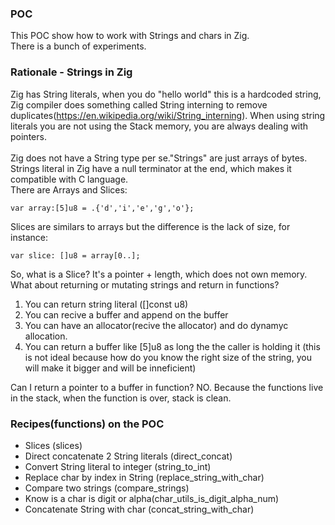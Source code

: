 ### POC

This POC show how to work with Strings and chars in Zig. <br/>
There is a bunch of experiments.

### Rationale - Strings in Zig

Zig has String literals, when you do "hello world" this is a hardcoded string, Zig compiler does something called String interning to remove duplicates(https://en.wikipedia.org/wiki/String_interning). When using string literals you are not using the Stack memory, you are always dealing with pointers.
<br/>
<br/>
Zig does not have a String type per se."Strings" are just arrays of bytes. Strings literal in Zig have a null terminator at the end, which makes it compatible with C language. <br/>
There are Arrays and Slices:
```Zig
var array:[5]u8 = .{'d','i','e','g','o'};
```
Slices are similars to arrays but the difference is the lack of size, for instance:
```Zig
var slice: []u8 = array[0..];
```
So, what is a Slice? It's a pointer + length, which does not own memory.
What about returning or mutating strings and return in functions?
1. You can return string literal ([]const u8)
2. You can recive a buffer and append on the buffer
3. You can have an allocator(recive the allocator) and do dynamyc allocation.
4. You can return a buffer like [5]u8 as long the the caller is holding it (this is not ideal because how do you know the
right size of the string, you will make it bigger and will be inneficient)

Can I return a pointer to a buffer in function? NO. 
Because the functions live in the stack, when the function is over, stack is clean.

### Recipes(functions) on the POC

* Slices (slices)
* Direct concatenate 2 String literals (direct_concat)
* Convert String literal to integer (string_to_int)
* Replace char by index in String (replace_string_with_char)
* Compare two strings (compare_strings)
* Know is a char is digit or alpha(char_utils_is_digit_alpha_num)
* Concatenate String with char (concat_string_with_char)